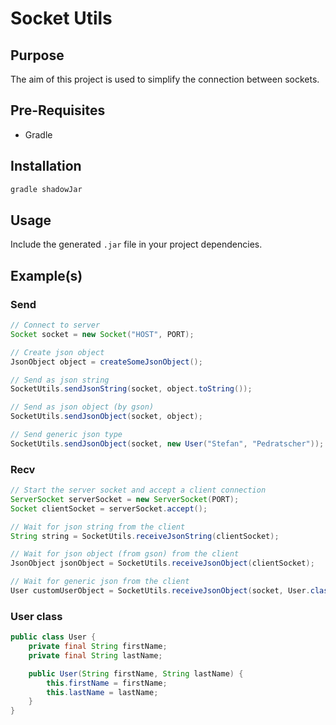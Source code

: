 # Socket Utils

## Purpose

The aim of this project is used to simplify the connection between sockets.

## Pre-Requisites
-  Gradle

## Installation
```bash
gradle shadowJar 
```

## Usage
Include the generated `.jar` file in your project dependencies.

## Example(s)
 
### Send
````java
// Connect to server
Socket socket = new Socket("HOST", PORT);

// Create json object
JsonObject object = createSomeJsonObject();

// Send as json string
SocketUtils.sendJsonString(socket, object.toString());

// Send as json object (by gson)
SocketUtils.sendJsonObject(socket, object);

// Send generic json type
SocketUtils.sendJsonObject(socket, new User("Stefan", "Pedratscher"));
````

### Recv

````java
// Start the server socket and accept a client connection
ServerSocket serverSocket = new ServerSocket(PORT);
Socket clientSocket = serverSocket.accept();

// Wait for json string from the client
String string = SocketUtils.receiveJsonString(clientSocket);

// Wait for json object (from gson) from the client
JsonObject jsonObject = SocketUtils.receiveJsonObject(clientSocket);

// Wait for generic json from the client
User customUserObject = SocketUtils.receiveJsonObject(socket, User.class);
````

### User class

````java
public class User {
    private final String firstName;
    private final String lastName;

    public User(String firstName, String lastName) {
        this.firstName = firstName;
        this.lastName = lastName;
    }
}
````